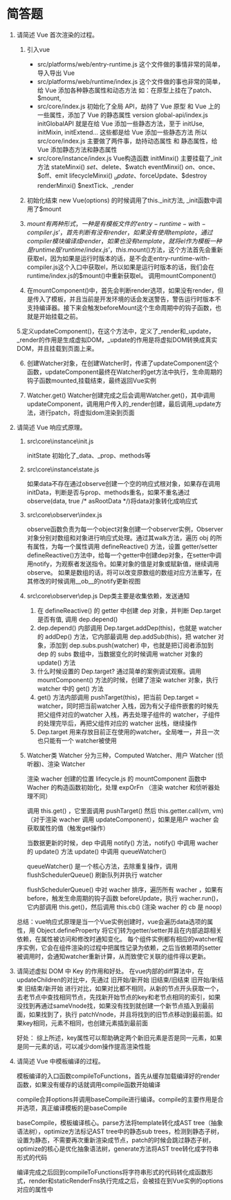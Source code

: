 # 简答题

1. 请简述 Vue 首次渲染的过程。

    1. 引入vue

        + src/platforms/web/entry-runtime.js
            这个文件做的事情非常的简单，导入导出 Vue
        + src/platforms/web/runtime/index.js
            这个文件做的事也非常的简单，给 Vue 添加各种静态属性和动态方法 如：在原型上挂在了patch、$mount,
        + src/core/index.js
            初始化了全局 API，劫持了 Vue 原型 和 Vue 上的一些属性，添加了 Vue 的静态属性 version
            global-api/index.js
            initGlobalAPI 就是在给 Vue 添加一些静态方法，至于 initUse, initMixin, initExtend... 这些都是给 Vue 添加一些静态方法
            所以 src/core/index.js 主要做了两件事，劫持动态属性 和 静态属性，给 Vue 添加静态方法和静态属性
        + src/core/instance/index.js
            Vue构造函数
            initMinxi()    主要挂载了_init方法
            stateMinxi()    $set、$delete、$watch
            eventMinxi()   $on、$once、$off、emit
            lifecycleMinxi() $_update、$forceUpdate、$destroy
            renderMinxi()   $nextTick、_render

    2. 初始化结束 new Vue(options) 的时候调用了this._init方法, _init函数中调用了$mount

    3. $mount有两种形式，
        一种是有模板文件的‘entry-runtime-with-compiler.js’，首先判断有没有render，如果没有使用template，通过compiler模块编译成render，如果也没有template，就将el作为模板
        一种是runtime版‘runtime/index.js’，this.$mount()方法，这个方法首先会重新获取el，因为如果是运行时版本的话，是不会走entry-runtime-with-compiler.js这个入口中获取el，所以如果是运行时版本的话，我们会在runtime/index.js的$mount()中重新获取el。
        调用mountComponent()
    
    4. 在mountComponent()中，首先会判断render选项，如果没有render，但是传入了模板，并且当前是开发环境的话会发送警告，警告运行时版本不支持编译器。接下来会触发beforeMount这个生命周期中的钩子函数，也就是开始挂载之前。

    5.定义updateComponent()，在这个方法中，定义了_render和_update，_render的作用是生成虚拟DOM，_update的作用是将虚拟DOM转换成真实DOM，并且挂载到页面上来。

    6. 创建Watcher对象，在创建Watcher时，传递了updateComponent这个函数，updateComponent最终在Watcher的get方法中执行，生命周期的钩子函数mounted,挂载结束，最终返回Vue实例

    7. Watcher.get() Watcher创建完成之后会调用Watcher.get()，其中调用updateComponent，调用用户传入的_render创建，最后调用_update方法，进行patch，将虚拟dom渲染到页面
    

2. 请简述 Vue 响应式原理。

    1. src\core\instance\init.js

        initState 初始化了_data、_prop、methods等

    2. src\core\instance\state.js

        如果data不存在通过observe创建一个空的响应式根对象，如果存在调用initData，判断是否与prop、methods重名，如果不重名通过observe(data, true /* asRootData */)将data对象转化成响应式

    3. src\core\observer\index.js

        observe函数负责为每一个object对象创建一个observer实例，Observer对象分别对数组和对象进行响应式处理。通过其walk方法，遍历 obj 的所有属性，为每一个属性调用 defineReactive() 方法，设置 getter/setter
        defineReactive()方法中，给每一个getter中创建dep对象，在setter中调用notify，为观察者发送指令。如果对象的值是对象或赋新值，继续调用observe。
        如果是数组的话，将可以改变原数组的数组对应方法重写，在其修改的时候调用__ob__的notify更新视图

    4. src\core\observer\dep.js
        Dep类主要是收集依赖，发送通知

        1. 在 defineReactive() 的 getter 中创建 dep 对象，并判断 Dep.target 是否有值, 调用 dep.depend()
        2. dep.depend() 内部调用 Dep.target.addDep(this)，也就是 watcher 的 addDep() 方法，它内部最调用 dep.addSub(this)，把 watcher 对象，添加到 dep.subs.push(watcher) 中，也就是把订阅者添加到 dep 的 subs 数组中，当数据变化的时候调用 watcher 对象的 update() 方法
        3. 什么时候设置的 Dep.target? 通过简单的案例调试观察。调用 mountComponent() 方法的时候，创建了渲染 watcher 对象，执行 watcher 中的 get() 方法
        4. get() 方法内部调用 pushTarget(this)，把当前 Dep.target = watcher，同时把当前watcher 入栈，因为有父子组件嵌套的时候先把父组件对应的watcher 入栈，再去处理子组件的 watcher，子组件的处理完毕后，再把父组件对应的 watcher 出栈，继续操作
        5. Dep.target 用来存放目前正在使用的watcher。全局唯一，并且一次也只能有一个 watcher被使用

    5. Watcher类
        Watcher 分为三种，Computed Watcher、用户 Watcher (侦听器)、渲染 Watcher

        渲染 wacher 创建的位置 lifecycle.js 的 mountComponent 函数中 Wacher 的构造函数初始化，处理 expOrFn （渲染 watcher 和侦听器处理不同）

        调用 this.get() ，它里面调用 pushTarget() 然后 this.getter.call(vm, vm) （对于渲染 wacher 调用 updateComponent），如果是用户 wacher 会获取属性的值（触发get操作）

        当数据更新的时候，dep 中调用 notify() 方法，notify() 中调用 wacher 的 update() 方法 update() 中调用 queueWatcher()

        queueWatcher() 是一个核心方法，去除重复操作，调用 flushSchedulerQueue() 刷新队列并执行 watcher

        flushSchedulerQueue() 中对 wacher 排序，遍历所有 wacher ，如果有 before，触发生命周期的钩子函数 beforeUpdate，执行 wacher.run()，它内部调用 this.get()，然后调用 this.cb() (渲染 wacher 的 cb 是 noop)


    总结：vue响应式原理是当一个Vue实例创建时，vue会遍历data选项的属性，用 Object.defineProperty 将它们转为getter/setter并且在内部追踪相关依赖，在属性被访问和修改时通知变化。 每个组件实例都有相应的watcher程序实例，它会在组件渲染的过程中把属性记录为依赖，之后当依赖项的setter被调用时，会通知watcher重新计算，从而致使它关联的组件得以更新。



3. 请简述虚拟 DOM 中 Key 的作用和好处。
    在vue内部的diff算法中，在updateChildren的对比中，先通过
    旧开始/新开始
    旧结束/旧结束
    旧开始/新结束
    旧结束/新开始
    进行对比，如果对比都不相同，从新的节点开头获取一个，去老节点中查找相同节点，先找新开始节点的key和老节点相同的索引，如果没找到再通过sameVnode找，如果没有找到就创建一个新节点插入到最前面，如果找到了，执行 patchVnode，并且将找到的旧节点移动到最前面。如果key相同，元素不相同，也创建元素插到最前面


    好处： 综上所述，key属性可以帮助确定两个新旧元素是否是同一元素，如果是同一元素的话，可以减少dom操作提高渲染性能



4. 请简述 Vue 中模板编译的过程。

    模板编译的入口函数compileToFunctions，首先从缓存加载编译好的render函数，如果没有缓存的话就调用compile函数开始编译

    compile合并options并调用baseCompile进行编译。compile的主要作用是合并选项，真正编译模板的是baseCompile

    baseCompile，模板编译核心。parse方法将template转化成AST tree（抽象语法树），optimize方法标记AST tree中的静态sub trees，检测到静态子树，设置为静态，不需要再次重新渲染成节点，patch的时候会跳过静态子树，optimize的核心是优化抽象语法树，generate方法将AST tree转化成字符串形式的代码

    编译完成之后回到compileToFunctions将字符串形式的代码转化成函数形式，render和staticRenderFns执行完成之后，会被挂在到Vue实例的options对应的属性中





